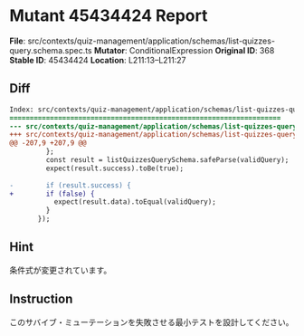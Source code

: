 # Mutant 45434424 Report

**File**: src/contexts/quiz-management/application/schemas/list-quizzes-query.schema.spec.ts
**Mutator**: ConditionalExpression
**Original ID**: 368
**Stable ID**: 45434424
**Location**: L211:13–L211:27

## Diff

```diff
Index: src/contexts/quiz-management/application/schemas/list-quizzes-query.schema.spec.ts
===================================================================
--- src/contexts/quiz-management/application/schemas/list-quizzes-query.schema.spec.ts	original
+++ src/contexts/quiz-management/application/schemas/list-quizzes-query.schema.spec.ts	mutated #368
@@ -207,9 +207,9 @@
         };
         const result = listQuizzesQuerySchema.safeParse(validQuery);
         expect(result.success).toBe(true);
 
-        if (result.success) {
+        if (false) {
           expect(result.data).toEqual(validQuery);
         }
       });
```

## Hint

条件式が変更されています。

## Instruction

このサバイブ・ミューテーションを失敗させる最小テストを設計してください。
